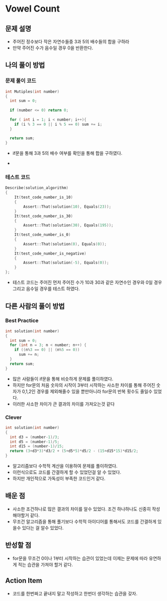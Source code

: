 # Vowel Count

## 문제 설명

*  주어진 정수보다 작은 자연수들중 3과 5의 배수들의 합을 구하라
*  만약 주어진 수가 음수일 경우 0을 반환한다.

## 나의 풀이 방법

### 문제 풀이 코드
```c++
int Mutiples(int number) 
{
  int sum = 0;
  
  if (number <= 0) return 0;
  
  for ( int i = 1; i < number; i++){
    if (i % 3 == 0 || i % 5 == 0) sum += i;
  }
  
  return sum;
}

```
*  if문을 통해 3과 5의 배수 여부를 확인을 통해 합을 구하였다.

*  
### 테스트 코드
```c++
Describe(solution_algorithm)
{
    It(test_code_number_is_10)
    {
        Assert::That(solution(10), Equals(23));
    }
    It(test_code_number_is_30)
    {
        Assert::That(solution(30), Equals(195));
    }
    It(test_code_number_is_0)
    {
        Assert::That(solution(0), Equals(0));
    }
    It(test_code_number_is_negative)
    {
        Assert::That(solution(-5), Equals(0));
    }
};
```

*  테스트 코드는 주어진 먼저 주어진 수가 10과 30과 같은 자연수인 경우와 0일 경우 그리고 음수일 경우를 테스트 하였다.

## 다른 사람의 풀이 방법

### Best Practice

```c++
int solution(int number) 
{
  int sum = 0;
  for (int n = 3; n < number; n++) {
    if ((n%3 == 0) || (n%5 == 0))
      sum += n;
  }
  return sum;
}
```

* 많은 사람들이 if문을 통해 비슷하게 문제를 풀이하였다. 
* 하지만 for문의 처음 숫자의 시작이 3부터 시작하는 사소한 차이를 통해 주어진 숫자가 0,1,2인 경우를 제외해줄수 있을 뿐만아니라 for문의 반복 횟수도 줄일수 있었다.
* 이러한 사소한 차이가 큰 결과의 차이를 가져오는것 같다

### Clever

```c++
int solution(int number) 
{
  int d3 = (number-1)/3;
  int d5 = (number-1)/5;
  int d15 = (number-1)/15;
  return (3+d3*3)*d3/2 + (5+d5*5)*d5/2 - (15+d15*15)*d15/2;
}
```

*  알고리즘보다 수학적 계산을 이용하여 문제를 풀이하였다. 
*  이런식으로도 코드를 간결하게 할 수 있었던걸 알 수 있었다.
*  하지만 개인적으로 가독성이 부족한 코드인거 같다.

## 배운 점

*  사소한 조건하나로 많은 결과의 차이를 알수 있었다. 조건 하나하나도 신중히 작성해야할거 같다.
*  무조건 알고리즘을 통해 풀기보다 수학적 아이디어를 통해서도 코드를 간결하게 있을수 있다는 걸 알수 있었다.

## 반성할 점

*  for문을 무조건 0이나 1부터 시작하는 습관이 있었는데 이제는 문제에 따라 유연하게 적는 습관을 가져야 할거 같다.

## Action Item

*  코드를 한번짜고 끝내지 말고 작성하고 한번더 생각하는 습관을 갖자.
